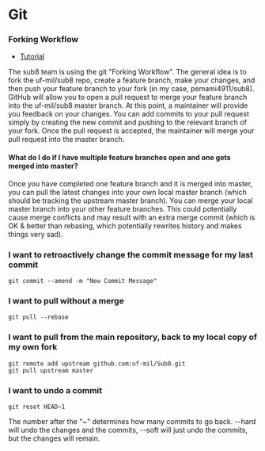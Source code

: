 Git
===

### Forking Workflow
* [Tutorial](https://www.atlassian.com/git/tutorials/comparing-workflows/forking-workflow)

The sub8 team is using the git "Forking Workflow". The general idea is to fork the uf-mil/sub8 repo, create a feature branch, make your changes, and then push your feature branch to your fork (in my case, pemami4911/sub8). GitHub will allow you to open a pull request to merge your feature branch into the uf-mil/sub8 master branch. At this point, a maintainer will provide you feedback on your changes. You can add commits to your pull request simply by creating the new commit and pushing to the relevant branch of your fork. Once the pull request is accepted, the maintainer will merge your pull request into the master branch. 

#### What do I do if I have multiple feature branches open and one gets merged into master? 

Once you have completed one feature branch and it is merged into master, you can pull the latest changes into your own local master branch (which should be tracking the upstream master branch). You can merge your local master branch into your other feature branches. This could potentially cause merge conflicts and may result with an extra merge commit (which is OK & better than rebasing, which potentially rewrites history and makes things very sad). 





### I want to retroactively change the commit message for my last commit

    git commit --amend -m "New Commit Message"

### I want to pull without a merge
    git pull --rebase

### I want to pull from the main repository, back to my local copy of my own fork
    git remote add upstream github.com:uf-mil/Sub8.git
    git pull upstream master

### I want to undo a commit
    git reset HEAD~1

The number after the "~" determines how many commits to go back. --hard will undo the changes and the commits, --soft will just undo the commits, but the changes will remain.